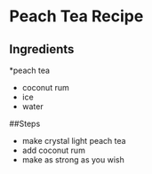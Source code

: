 # Peach Tea Recipe

## Ingredients
*peach tea
* coconut rum
* ice
* water

##Steps
* make crystal light peach tea
* add coconut rum
* make as strong as you wish
